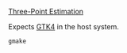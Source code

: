 [Three-Point Estimation](https://en.wikipedia.org/wiki/Three-point_estimation)

Expects [GTK4](https://www.gtk.org) in the host system.

```shell
gmake
```
